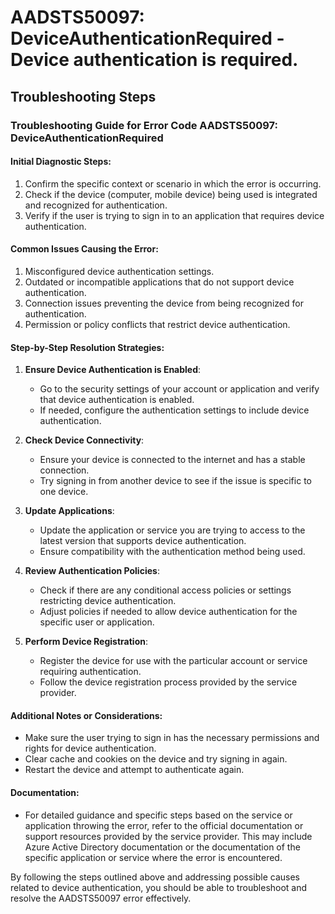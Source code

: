 
# AADSTS50097: DeviceAuthenticationRequired - Device authentication is required.


## Troubleshooting Steps
### Troubleshooting Guide for Error Code AADSTS50097: DeviceAuthenticationRequired

#### Initial Diagnostic Steps:
1. Confirm the specific context or scenario in which the error is occurring.
2. Check if the device (computer, mobile device) being used is integrated and recognized for authentication.
3. Verify if the user is trying to sign in to an application that requires device authentication.

#### Common Issues Causing the Error:
1. Misconfigured device authentication settings.
2. Outdated or incompatible applications that do not support device authentication.
3. Connection issues preventing the device from being recognized for authentication.
4. Permission or policy conflicts that restrict device authentication.

#### Step-by-Step Resolution Strategies:
1. **Ensure Device Authentication is Enabled**:
   - Go to the security settings of your account or application and verify that device authentication is enabled.
   - If needed, configure the authentication settings to include device authentication.

2. **Check Device Connectivity**:
   - Ensure your device is connected to the internet and has a stable connection.
   - Try signing in from another device to see if the issue is specific to one device.

3. **Update Applications**:
   - Update the application or service you are trying to access to the latest version that supports device authentication.
   - Ensure compatibility with the authentication method being used.

4. **Review Authentication Policies**:
   - Check if there are any conditional access policies or settings restricting device authentication.
   - Adjust policies if needed to allow device authentication for the specific user or application.

5. **Perform Device Registration**:
   - Register the device for use with the particular account or service requiring authentication.
   - Follow the device registration process provided by the service provider.

#### Additional Notes or Considerations:
- Make sure the user trying to sign in has the necessary permissions and rights for device authentication.
- Clear cache and cookies on the device and try signing in again.
- Restart the device and attempt to authenticate again.

#### Documentation:
- For detailed guidance and specific steps based on the service or application throwing the error, refer to the official documentation or support resources provided by the service provider. This may include Azure Active Directory documentation or the documentation of the specific application or service where the error is encountered.

By following the steps outlined above and addressing possible causes related to device authentication, you should be able to troubleshoot and resolve the AADSTS50097 error effectively.